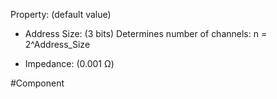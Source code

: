 Property: (default value)

- Address Size: (3 bits)
   Determines number of channels: n = 2^Address_Size

- Impedance: (0.001 Ω)


#Component 